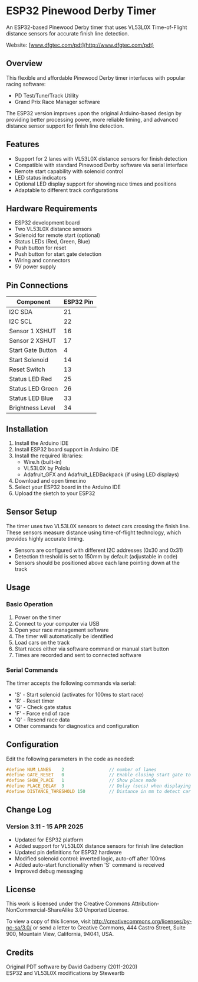 # ESP32 Pinewood Derby Timer

An ESP32-based Pinewood Derby timer that uses VL53L0X Time-of-Flight distance sensors for accurate finish line detection.

Website: [www.dfgtec.com/pdt](http://www.dfgtec.com/pdt)

## Overview

This flexible and affordable Pinewood Derby timer interfaces with popular racing software:
- PD Test/Tune/Track Utility
- Grand Prix Race Manager software

The ESP32 version improves upon the original Arduino-based design by providing better processing power, more reliable timing, and advanced distance sensor support for finish line detection.

## Features

- Support for 2 lanes with VL53L0X distance sensors for finish detection
- Compatible with standard Pinewood Derby software via serial interface
- Remote start capability with solenoid control
- LED status indicators
- Optional LED display support for showing race times and positions
- Adaptable to different track configurations

## Hardware Requirements

- ESP32 development board
- Two VL53L0X distance sensors
- Solenoid for remote start (optional)
- Status LEDs (Red, Green, Blue)
- Push button for reset
- Push button for start gate detection
- Wiring and connectors
- 5V power supply

## Pin Connections

| Component | ESP32 Pin |
|-----------|-----------|
| I2C SDA | 21 |
| I2C SCL | 22 |
| Sensor 1 XSHUT | 16 |
| Sensor 2 XSHUT | 17 |
| Start Gate Button | 4 |
| Start Solenoid | 14 |
| Reset Switch | 13 |
| Status LED Red | 25 |
| Status LED Green | 26 |
| Status LED Blue | 33 |
| Brightness Level | 34 |

## Installation

1. Install the Arduino IDE
2. Install ESP32 board support in Arduino IDE
3. Install the required libraries:
   - Wire.h (built-in)
   - VL53L0X by Pololu
   - Adafruit_GFX and Adafruit_LEDBackpack (if using LED displays)
4. Download and open timer.ino
5. Select your ESP32 board in the Arduino IDE
6. Upload the sketch to your ESP32

## Sensor Setup

The timer uses two VL53L0X sensors to detect cars crossing the finish line. These sensors measure distance using time-of-flight technology, which provides highly accurate timing.

- Sensors are configured with different I2C addresses (0x30 and 0x31)
- Detection threshold is set to 150mm by default (adjustable in code)
- Sensors should be positioned above each lane pointing down at the track

## Usage

### Basic Operation

1. Power on the timer
2. Connect to your computer via USB
3. Open your race management software
4. The timer will automatically be identified
5. Load cars on the track
6. Start races either via software command or manual start button
7. Times are recorded and sent to connected software

### Serial Commands

The timer accepts the following commands via serial:
- 'S' - Start solenoid (activates for 100ms to start race)
- 'R' - Reset timer
- 'G' - Check gate status
- 'F' - Force end of race
- 'Q' - Resend race data
- Other commands for diagnostics and configuration

## Configuration

Edit the following parameters in the code as needed:

```c
#define NUM_LANES    2                 // number of lanes
#define GATE_RESET   0                 // Enable closing start gate to reset timer
#define SHOW_PLACE   1                 // Show place mode
#define PLACE_DELAY  3                 // Delay (secs) when displaying place/time
#define DISTANCE_THRESHOLD 150         // Distance in mm to detect car crossing finish line
```

## Change Log

### Version 3.11 - 15 APR 2025
- Updated for ESP32 platform
- Added support for VL53L0X distance sensors for finish line detection
- Updated pin definitions for ESP32 hardware
- Modified solenoid control: inverted logic, auto-off after 100ms
- Added auto-start functionality when 'S' command is received
- Improved debug messaging

## License

This work is licensed under the Creative Commons Attribution-NonCommercial-ShareAlike 3.0 Unported License.

To view a copy of this license, visit http://creativecommons.org/licenses/by-nc-sa/3.0/ or send a letter to Creative Commons, 444 Castro Street, Suite 900, Mountain View, California, 94041, USA.

## Credits

Original PDT software by David Gadberry (2011-2020)  
ESP32 and VL53L0X modifications by Steweartb 
